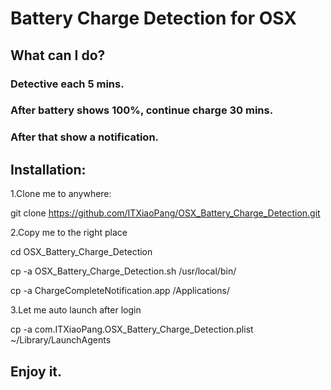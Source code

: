 # Battery Charge Detection for OSX



## What can I do?

### Detective each 5 mins.

### After battery shows 100%, continue charge 30 mins.

### After that show a notification.



## Installation:

1.Clone me to anywhere:

git clone https://github.com/ITXiaoPang/OSX_Battery_Charge_Detection.git

2.Copy me to the right place

cd OSX_Battery_Charge_Detection

cp -a OSX_Battery_Charge_Detection.sh /usr/local/bin/

cp -a ChargeCompleteNotification.app /Applications/

3.Let me auto launch after login

cp -a com.ITXiaoPang.OSX_Battery_Charge_Detection.plist ~/Library/LaunchAgents



## Enjoy it.